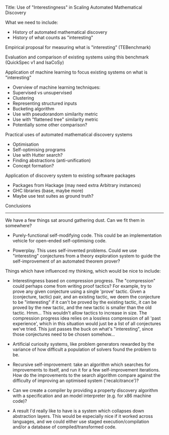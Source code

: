 Title: Use of "Interestingness" in Scaling Automated Mathematical Discovery

What we need to include:

 - History of automated mathematical discovery
 - History of what counts as "interesting"

Empirical proposal for measuring what is "interesting" (TEBenchmark)

Evaluation and comparison of existing systems using this benchmark (QuickSpec v1
and IsaCoSy)

Application of machine learning to focus existing systems on what is "interesting"

 - Overview of machine learning techniques:
  - Supervised vs unsupervised
  - Clustering
  - Representing structured inputs
 - Bucketing algorithm
  - Use with pseudorandom similarity metric
  - Use with "flattened tree" similarity metric
  - Potentially some other comparison?

Practical uses of automated mathematical discovery systems

 - Optimisation
  - Self-optimising programs
  - Use with Hutter search?
 - Finding abstractions (anti-unification)
  - Concept formation?

Application of discovery system to existing software packages

 - Packages from Hackage (may need extra Arbitrary instances)
 - GHC libraries (base, maybe more)
 - Maybe use test suites as ground truth?

Conclusions


---

We have a few things sat around gathering dust. Can we fit them in somewhere?

 - Purely-functional self-modifying code. This could be an implementation
   vehicle for open-ended self-optimising code.

 - Powerplay. This uses self-invented problems. Could we use "interesting"
   conjectures from a theory exploration system to guide the self-improvement of
   an automated theorem prover?

Things which have influenced my thinking, which would be nice to include:

 - Interestingness based on compression progress. The "compression" could
   perhaps come from writing proof tactics? For example, try to prove any given
   conjecture using a single 'prove' tactic. Given a (conjecture, tactic) pair,
   and an existing tactic, we deem the conjecture to be "interesting" if it
   can't be proved by the existing tactic, it can be proved by the new tactic,
   and the new tactic is smaller than the old tactic. Hmm... This wouldn't allow
   tactics to increase in size. The compression progress idea relies on a
   lossless compression of all 'past experience', which in this situation would
   just be a list of all conjectures we've tried. This just passes the buck on
   what's "interesting", since those conjectures need to be chosen somehow...

 - Artificial curiosity systems, like problem generators rewarded by the
   variance of how difficult a population of solvers found the problem to be.

 - Recursive self-improvement: take an algorithm which searches for improvements
   to itself, and run it for a few self-improvement iterations. How do the
   improvements to the search algorithm compare against the difficulty of
   improving an optimised system ('recalcitrance')?

 - Can we create a compiler by providing a property discovery algorithm with a
   specification and an model interpreter (e.g. for x86 machine code)?

 - A result I'd really like to have is a system which collapses down abstraction
   layers. This would be especially nice if it worked across languages, and we
   could either use staged execution/compilation and/or a database of
   compiled/transformed code.
